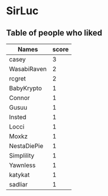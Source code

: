 # SirLuc
## Table of people who liked
Names | score
--- | ---
casey | 3
WasabiRaven | 2
rcgret | 2
BabyKrypto | 1
Connor | 1
Gusuu | 1
Insted | 1
Locci | 1
Moxkz | 1
NestaDiePie | 1
Simplility | 1
Yawnless | 1
katykat | 1
sadliar | 1
